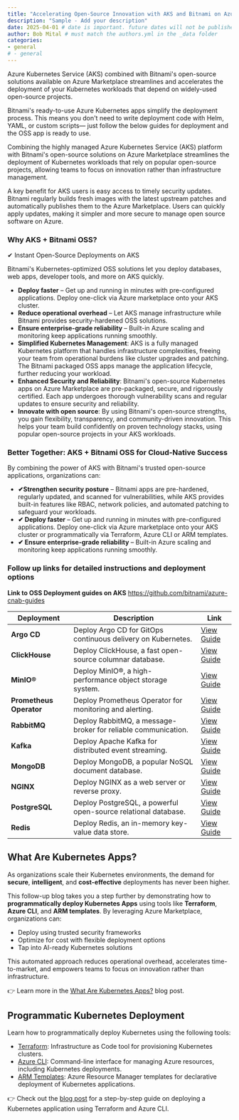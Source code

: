 ```yaml
---
title: "Accelerating Open-Source Innovation with AKS and Bitnami on Azure Marketplace"
description: "Sample - Add your description"
date: 2025-04-01 # date is important. future dates will not be published
author: Bob Mital # must match the authors.yml in the _data folder
categories: 
- general 
# - general
---
```


Azure Kubernetes Service (AKS) combined with Bitnami's open-source solutions available on Azure Marketplace streamlines and accelerates the deployment of your Kubernetes workloads that depend on widely-used open-source projects.

Bitnami's ready-to-use Azure Kubernetes apps simplify the deployment process. This means you don't need to write deployment code with Helm, YAML, or custom scripts— just follow the below guides for deployment and the OSS app is ready to use. 

Combining the highly managed Azure Kubernetes Service (AKS) platform with Bitnami's open-source solutions on Azure Marketplace streamlines the deployment of Kubernetes workloads that rely on popular open-source projects, allowing teams to focus on innovation rather than infrastructure management. 

A key benefit for AKS users is easy access to timely security updates. Bitnami regularly builds fresh images with the latest upstream patches and automatically publishes them to the Azure Marketplace. Users can quickly apply updates, making it simpler and more secure to manage open source software on Azure.


### Why AKS + Bitnami OSS?

✔ Instant Open-Source Deployments on AKS

Bitnami's Kubernetes-optimized OSS solutions let you deploy databases, web apps, developer tools, and more on AKS quickly.

- **Deploy faster** – Get up and running in minutes with pre-configured applications. Deploy one-click via Azure marketplace onto your AKS cluster.
- **Reduce operational overhead** – Let AKS manage infrastructure while Bitnami provides security-hardened OSS solutions.
- **Ensure enterprise-grade reliability** – Built-in Azure scaling and monitoring keep applications running smoothly.
- **Simplified Kubernetes Management**: AKS is a fully managed Kubernetes platform that handles infrastructure complexities, freeing your team from operational burdens like cluster upgrades and patching. The Bitnami packaged OSS apps manage the application lifecycle, further reducing your workload.
- **Enhanced Security and Reliability**: Bitnami's open-source Kubernetes apps on Azure Marketplace are pre-packaged, secure, and rigorously certified. Each app undergoes thorough vulnerability scans and regular updates to ensure security and reliability.
- **Innovate with open source**: By using Bitnami's open-source strengths, you gain flexibility, transparency, and community-driven innovation. This helps your team build confidently on proven technology stacks, using popular open-source projects in your AKS workloads.

### Better Together: AKS + Bitnami OSS for Cloud-Native Success

By combining the power of AKS with Bitnami's trusted open-source applications, organizations can:

- **✔Strengthen security posture** – Bitnami apps are pre-hardened, regularly updated, and scanned for vulnerabilities, while AKS provides built-in features like RBAC, network policies, and automated patching to safeguard your workloads.
- **✔ Deploy faster** – Get up and running in minutes with pre-configured applications. Deploy one-click via Azure marketplace onto your AKS cluster or programmatically via Terraform, Azure CLI or ARM templates.
- **✔ Ensure enterprise-grade reliability** – Built-in Azure scaling and monitoring keep applications running smoothly.

### Follow up links for detailed instructions and deployment options

**Link to OSS Deployment guides on AKS** https://github.com/bitnami/azure-cnab-guides

| Deployment | Description | Link |
|------------|-------------|------|
| **Argo CD** | Deploy Argo CD for GitOps continuous delivery on Kubernetes. | [View Guide](https://github.com/bitnami/azure-cnab-guides/blob/main/docs/argocd.md) |
| **ClickHouse** | Deploy ClickHouse, a fast open-source columnar database. | [View Guide](https://github.com/bitnami/azure-cnab-guides/blob/main/docs/clickhouse.md) |
| **MinIO®** | Deploy MinIO®, a high-performance object storage system. | [View Guide](https://github.com/bitnami/azure-cnab-guides/blob/main/docs/minio.md) |
| **Prometheus Operator** | Deploy Prometheus Operator for monitoring and alerting. | [View Guide](https://github.com/bitnami/azure-cnab-guides/blob/main/docs/prometheus-operator.md) |
| **RabbitMQ** | Deploy RabbitMQ, a message-broker for reliable communication. | [View Guide](https://github.com/bitnami/azure-cnab-guides/blob/main/docs/rabbitmq.md) |
| **Kafka** | Deploy Apache Kafka for distributed event streaming. | [View Guide](https://github.com/bitnami/azure-cnab-guides/blob/main/docs/kafka.md) |
| **MongoDB** | Deploy MongoDB, a popular NoSQL document database. | [View Guide](https://github.com/bitnami/azure-cnab-guides/blob/main/docs/mongodb.md) |
| **NGINX** | Deploy NGINX as a web server or reverse proxy. | [View Guide](https://github.com/bitnami/azure-cnab-guides/blob/main/docs/nginx.md) |
| **PostgreSQL** | Deploy PostgreSQL, a powerful open-source relational database. | [View Guide](https://github.com/bitnami/azure-cnab-guides/blob/main/docs/postgresql.md) |
| **Redis** | Deploy Redis, an in-memory key-value data store. | [View Guide](https://github.com/bitnami/azure-cnab-guides/blob/main/docs/redis.md) |


## What Are Kubernetes Apps?

As organizations scale their Kubernetes environments, the demand for **secure**, **intelligent**, and **cost-effective** deployments has never been higher.

This follow-up blog takes you a step further by demonstrating how to **programmatically deploy Kubernetes Apps** using tools like **Terraform**, **Azure CLI**, and **ARM templates**. By leveraging Azure Marketplace, organizations can:

- Deploy using trusted security frameworks  
- Optimize for cost with flexible deployment options  
- Tap into AI-ready Kubernetes solutions  

This automated approach reduces operational overhead, accelerates time-to-market, and empowers teams to focus on innovation rather than infrastructure.

👉 Learn more in the [What Are Kubernetes Apps?](https://techcommunity.microsoft.com/blog/appsonazureblog/deploy-smarter-scale-faster---secure-ai-ready-cost-effective-kubernetes-apps-at-/4363258?previewMessage=true) blog post.



## Programmatic Kubernetes Deployment

Learn how to programmatically deploy Kubernetes using the following tools:

- [Terraform](https://developer.hashicorp.com/terraform/install): Infrastructure as Code tool for provisioning Kubernetes clusters.
- [Azure CLI](https://learn.microsoft.com/en-us/cli/azure/install-azure-cli): Command-line interface for managing Azure resources, including Kubernetes deployments.
- [ARM Templates](https://learn.microsoft.com/en-us/azure/aks/deploy-application-template): Azure Resource Manager templates for declarative deployment of Kubernetes applications.

👉 Check out the [blog post](https://techcommunity.microsoft.com/blog/AzureArcBlog/deploy-a-kubernetes-application-programmatically-using-terraform-and-cli/4357388) for a step-by-step guide on deploying a Kubernetes application using Terraform and Azure CLI.





